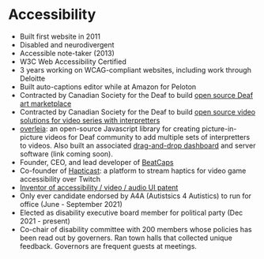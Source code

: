 # Accessibility

* Built first website in 2011
* Disabled and neurodivergent
* Accessible note-taker (2013)
* W3C Web Accessibility Certified
* 3 years working on WCAG-compliant websites, including work through Deloitte
* Built auto-captions editor while at Amazon for Peloton
* Contracted by Canadian Society for the Deaf to build [open source Deaf art marketplace](https://github.com/goatandsheep/deafartspace) 
* Contracted by Canadian Society for the Deaf to build [open source video solutions for video series with interpretters](https://github.com/goatandsheep/pip/wiki)
* [overleia](https://github.com/goatandsheep/overleia): an open-source Javascript library for creating picture-in-picture videos for Deaf community to add multiple sets of interpretters to videos. Also built an associated [drag-and-drop dashboard](github.com/goatandsheep/beatcaps-react/) and server software (link coming soon).
* Founder, CEO, and lead developer of [BeatCaps](https://www.beatcaps.io/)
* Co-founder of [Hapticast](https://docs.google.com/presentation/d/1TeZfb4tftIsxQ-1Zd-7kaAQG1lgAyOUo6bCtmrGt-NY/edit): a platform to stream haptics for video game accessibility over Twitch
* [Inventor of accessibility / video / audio UI patent](https://patents.google.com/patent/US20200312280A1/en?assignee=Communote+Inc)
* Only ever candidate endorsed by A4A (Autistsics 4 Autistics) to run for office (June - September 2021)
* Elected as disability executive board member for political party (Dec 2021 - present)
* Co-chair of disability committee with 200 members whose policies has been read out by governers. Ran town halls that collected unique feedback. Governors are frequent guests at meetings.
